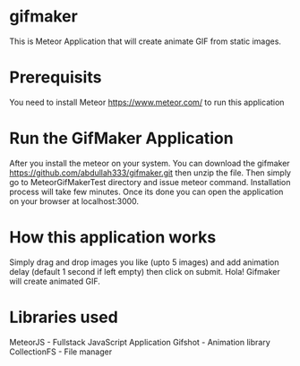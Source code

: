 # gifmaker
This is Meteor Application that will create animate GIF from static images.
# Prerequisits
You need to install Meteor https://www.meteor.com/ to run this application
# Run the GifMaker Application
After you install the meteor on your system. You can download the gifmaker https://github.com/abdullah333/gifmaker.git then unzip the file. 
Then simply go to MeteorGifMakerTest directory and issue meteor command. Installation process will take few minutes. Once its done you can 
open the application on your browser at localhost:3000.
# How this application works
Simply drag and drop images you like (upto 5 images) and add animation delay (default 1 second if left empty) then click on submit. 
Hola! Gifmaker will create animated GIF. 

# Libraries used
MeteorJS - Fullstack JavaScript Application
Gifshot - Animation library
CollectionFS - File manager
